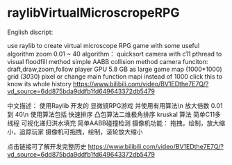 # raylibVirtualMicroscropeRPG
English discript:


use raylib to create virtual microscope RPG game with some useful algorithm
zoom 0.01 ~ 40
algorithm： quicksort camera
with c11 pthread to visual floodfill method
simple AABB collision method
camera funciton:  draft,draw,zoom,follow player
GPU 5.8 GB as large game map (1000*1000) grid *(30*30) pixel
or change main function mapi instead of 1000
click this to know its whole history 
https://www.bilibili.com/video/BV1EDthe7E7Q/?vd_source=6dd875bda9ddfb1fd649643372db5479



中文描述：
使用Raylib 开发的 显微镜RPG游戏 并使用有用算法\n
放大倍数 0.01 到 40\n
使用算法包括 快速排序 凸包算法二维极角排序 kruskal 算法 
简单C11多线程 可视化递归洪水填充
简单AABB碰撞检测
摄像机功能： 拖拽，绘制，放大缩小，追踪玩家
摄像机可拖拽，绘制，滚轮放大缩小

点击链接可了解开发完整历史
https://www.bilibili.com/video/BV1EDthe7E7Q/?vd_source=6dd875bda9ddfb1fd649643372db5479
